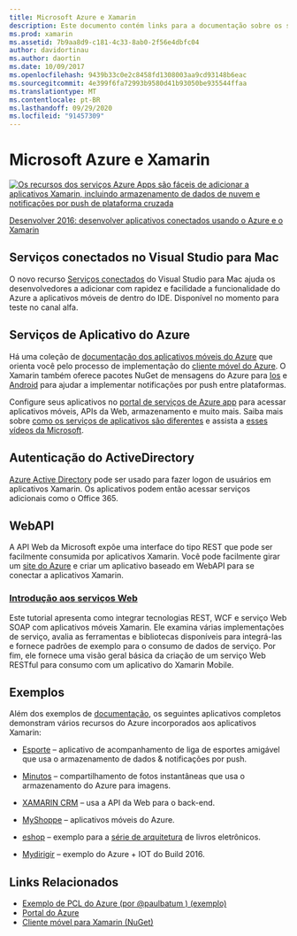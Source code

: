 ```yaml
---
title: Microsoft Azure e Xamarin
description: Este documento contém links para a documentação sobre os serviços conectados no Visual Studio para Mac, os aplicativos móveis do Azure, a autenticação Active Directory e o WebAPI.
ms.prod: xamarin
ms.assetid: 7b9aa8d9-c181-4c33-8ab0-2f56e4dbfc04
author: davidortinau
ms.author: daortin
ms.date: 10/09/2017
ms.openlocfilehash: 9439b33c0e2c8458fd1308003aa9cd93148b6eac
ms.sourcegitcommit: 4e399f6fa72993b9580d41b93050be935544ffaa
ms.translationtype: MT
ms.contentlocale: pt-BR
ms.lasthandoff: 09/29/2020
ms.locfileid: "91457309"
---
```

# <a name="microsoft-azure-and-xamarin"></a>Microsoft Azure e Xamarin

[![Os recursos dos serviços Azure Apps são fáceis de adicionar a aplicativos Xamarin, incluindo armazenamento de dados de nuvem e notificações por push de plataforma cruzada](images/evolve-mikej-azure-sml.png)](https://evolve.xamarin.com/session/56ec886fde91c6253c277bc6)

[Desenvolver 2016: desenvolver aplicativos conectados usando o Azure e o Xamarin](https://evolve.xamarin.com/session/56ec886fde91c6253c277bc6)

## <a name="connected-services-in-visual-studio-for-mac"></a>Serviços conectados no Visual Studio para Mac

O novo recurso [Serviços conectados](/visualstudio/mac/connected-services) do Visual Studio para Mac ajuda os desenvolvedores a adicionar com rapidez e facilidade a funcionalidade do Azure a aplicativos móveis de dentro do IDE. Disponível no momento para teste no canal alfa.

## <a name="azure-app-services"></a>Serviços de Aplicativo do Azure

Há uma coleção de [documentação dos aplicativos móveis do Azure](~/cross-platform/data-cloud/mobile-apps.md) que orienta você pelo processo de implementação do [cliente móvel do Azure](https://www.nuget.org/packages/Microsoft.Azure.Mobile.Client/).
O Xamarin também oferece pacotes NuGet de mensagens do Azure para [Ios](https://www.nuget.org/packages/Xamarin.Azure.NotificationHubs.iOS/) e [Android](https://www.nuget.org/packages/Xamarin.Azure.NotificationHubs.Android/) para ajudar a implementar notificações por push entre plataformas.

Configure seus aplicativos no [portal de serviços de Azure app](https://portal.azure.com/) para acessar aplicativos móveis, APIs da Web, armazenamento e muito mais. Saiba mais sobre [como os serviços de aplicativos são diferentes](https://azure.microsoft.com/updates/whats-new-with-azure-app-service/) e assista a [esses vídeos da Microsoft](https://azure.microsoft.com/campaigns/azure-march-announcement/).

## <a name="active-directory-authentication"></a>Autenticação do ActiveDirectory

[Azure Active Directory](~/cross-platform/data-cloud/active-directory/index.md) pode ser usado para fazer logon de usuários em aplicativos Xamarin. Os aplicativos podem então acessar serviços adicionais como o Office 365.

## <a name="webapi"></a>WebAPI

A API Web da Microsoft expõe uma interface do tipo REST que pode ser facilmente consumida por aplicativos Xamarin.
Você pode facilmente girar um [site do Azure](https://trywebsites.azurewebsites.net/) e criar um aplicativo baseado em WebAPI para se conectar a aplicativos Xamarin.

### <a name="introduction-to-web-services"></a>[Introdução aos serviços Web](~/cross-platform/data-cloud/web-services/index.md)

Este tutorial apresenta como integrar tecnologias REST, WCF e serviço Web SOAP com aplicativos móveis Xamarin. Ele examina várias implementações de serviço, avalia as ferramentas e bibliotecas disponíveis para integrá-las e fornece padrões de exemplo para o consumo de dados de serviço. Por fim, ele fornece uma visão geral básica da criação de um serviço Web RESTful para consumo com um aplicativo do Xamarin Mobile.

## <a name="samples"></a>Exemplos

Além dos exemplos de [documentação](https://github.com/xamarin/mobile-samples/tree/master/Azure), os seguintes aplicativos completos demonstram vários recursos do Azure incorporados aos aplicativos Xamarin:

- [Esporte](https://github.com/xamarin/Sport) – aplicativo de acompanhamento de liga de esportes amigável que usa o armazenamento de dados & notificações por push.
- [Minutos](https://github.com/pierceboggan/Moments) – compartilhamento de fotos instantâneas que usa o armazenamento do Azure para imagens.
- [XAMARIN CRM](https://github.com/xamarin/app-crm) – usa a API da Web para o back-end.
- [MyShoppe](https://github.com/jamesmontemagno/MyShoppe) – aplicativos móveis do Azure.

- [eshop](https://github.com/dotnet-architecture/eShopOnContainers) – exemplo para a [série de arquitetura](https://www.microsoft.com/net/learn/architecture) de livros eletrônicos.
- [Mydirigir](https://azure.microsoft.com/campaigns/mydriving/) – exemplo do Azure + IOT do Build 2016.

## <a name="related-links"></a>Links Relacionados

- [Exemplo de PCL do Azure (por @paulbatum ) (exemplo)](https://github.com/paulbatum/mobile-services-xamarin-pcl)
- [Portal do Azure](https://azure.microsoft.com/)
- [Cliente móvel para Xamarin (NuGet)](https://www.nuget.org/packages/Microsoft.Azure.Mobile.Client/)